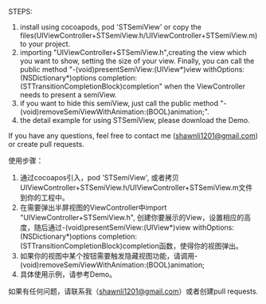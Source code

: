 STEPS:

1. install using cocoapods, pod 'STSemiView' or copy the files(UIViewController+STSemiView.h/UIViewController+STSemiView.m) to your project.
2. importing "UIViewController+STSemiView.h",creating the view which you want to show, setting the size of your view. Finally, you can call the public method "-(void)presentSemiView:(UIView*)view withOptions:(NSDictionary*)options completion:(STTransitionCompletionBlock)completion" when the ViewController needs to present a semiView.
3. if you want to hide this semiView, just call the public method "-(void)removeSemiViewWithAnimation:(BOOL)animation;".
4. the detail example for using STSemiView, please download the Demo. 

If you have any questions, feel free to contact me (shawnli1201@gmail.com) or create pull requests.

使用步骤：

1. 通过cocoapos引入，pod 'STSemiView', 或者拷贝UIViewController+STSemiView.h/UIViewController+STSemiView.m文件到你的工程中。
2. 在需要弹出半屏视图的ViewController中import "UIViewController+STSemiView.h", 创建你要展示的View，设置相应的高度，随后通过-(void)presentSemiView:(UIView*)view withOptions:(NSDictionary*)options completion:(STTransitionCompletionBlock)completion函数，使得你的视图弹出。
3. 如果你的视图中某个按钮需要触发隐藏视图功能，请调用- (void)removeSemiViewWithAnimation:(BOOL)animation;
4. 具体使用示例，请参考Demo。

如果有任何问题，请联系我（shawnli1201@gmail.com）或者创建pull requests.
